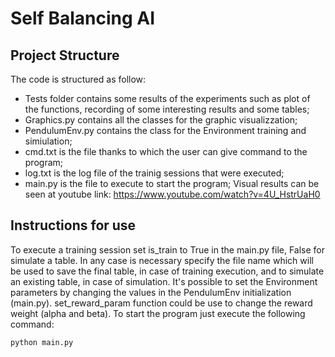 # Self Balancing AI
## Project Structure
  The code is structured as follow:
  - Tests folder contains some results of the experiments such as plot of the functions, recording of some interesting results and some tables;
  - Graphics.py contains all the classes for the graphic visualizzation;
  - PendulumEnv.py contains the class for the Environment training and simiulation;
  - cmd.txt is the file thanks to which the user can give command to the program;
  - log.txt is the log file of the trainig sessions that were executed;
  - main.py is the file to execute to start the program;
  Visual results can be seen at youtube link: https://www.youtube.com/watch?v=4U_HstrUaH0
## Instructions for use
  To execute a training session set is_train to True in the main.py file, False for simulate a table.
  In any case is necessary specify the file name which will be used to save the final table, in case of training execution, and to simulate an existing table, in case of simulation.
  It's possible to set the Environment parameters by changing the values in the PendulumEnv initialization (main.py).
  set_reward_param function could be use to change the reward weight (alpha and beta).
  To start the program just execute the following command:
  
  ```shell
  python main.py
  ```
